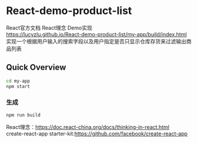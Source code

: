 # React-demo-product-list
React官方文档 React理念 Demo实现<br>
https://lucyzlu.github.io/React-demo-product-list/my-app/build/index.html <br>
实现一个根据用户输入的搜索字段以及用户指定是否只显示仓库存货来过滤输出商品列表<br>

## Quick Overview
```sh
cd my-app
npm start
```
### 生成
```sh
npm run build
```
React理念：https://doc.react-china.org/docs/thinking-in-react.html <br>
create-react-app starter-kit:https://github.com/facebook/create-react-app
